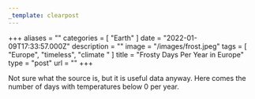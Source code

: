 ```yaml
---
_template: clearpost
---
```



+++
aliases = ""
categories = [ "Earth" ]
date = "2022-01-09T17:33:57.000Z"
description = ""
image = "/images/frost.jpeg"
tags = [ "Europe", "timeless", "climate " ]
title = "Frosty Days Per Year in Europe"
type = "post"
url = ""
+++


Not sure what the source is, but it is useful data anyway. Here comes the number of days with temperatures below 0 per year.
